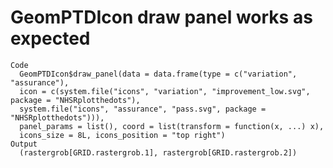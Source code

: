 # GeomPTDIcon draw panel works as expected

    Code
      GeomPTDIcon$draw_panel(data = data.frame(type = c("variation", "assurance"),
      icon = c(system.file("icons", "variation", "improvement_low.svg", package = "NHSRplotthedots"),
      system.file("icons", "assurance", "pass.svg", package = "NHSRplotthedots"))),
      panel_params = list(), coord = list(transform = function(x, ...) x),
      icons_size = 8L, icons_position = "top right")
    Output
      (rastergrob[GRID.rastergrob.1], rastergrob[GRID.rastergrob.2]) 

